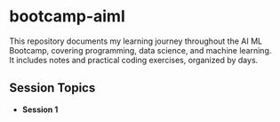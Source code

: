 # bootcamp-aiml
This repository documents my learning journey throughout the AI ML Bootcamp, covering programming, data science, and machine learning.  
It includes notes and practical coding exercises, organized by days.

## Session Topics
- **Session 1**
